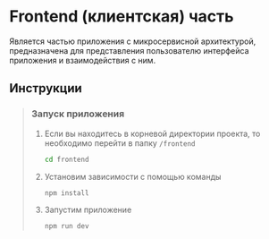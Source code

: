 # Frontend (клиентская) часть
Является частью приложения с микросервисной архитектурой, предназначена для представления пользователю интерфейса приложения и взаимодействия с ним.


## Инструкции
> ### Запуск приложения
> 1. Если вы находитесь в корневой директории проекта, то необходимо перейти в папку `/frontend`
>     ```bash
>     cd frontend
>     ```
> 2. Установим зависимости с помощью команды 
>     ```bash
>     npm install
>    ```
> 3. Запустим приложение
>     ```bash
>     npm run dev
 >    ```
